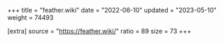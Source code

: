 +++
title = "feather.wiki"
date = "2022-06-10"
updated = "2023-05-10"
weight = 74493

[extra]
source = "https://feather.wiki/"
ratio = 89
size = 73
+++

